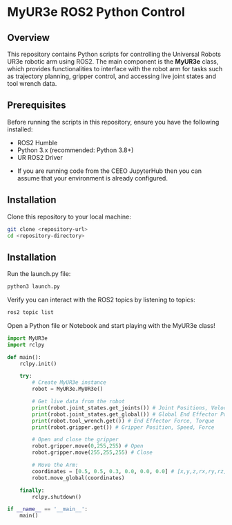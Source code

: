 # MyUR3e ROS2 Python Control

## Overview

This repository contains Python scripts for controlling the Universal Robots UR3e robotic arm using ROS2. The main component is the **MyUR3e** class, which provides functionalities to interface with the robot arm for tasks such as trajectory planning, gripper control, and accessing live joint states and tool wrench data.

## Prerequisites

Before running the scripts in this repository, ensure you have the following installed:

- ROS2 Humble
- Python 3.x (recommended: Python 3.8+)
- UR ROS2 Driver

* If you are running code from the CEEO JupyterHub then you can assume that your environment is already configured.

## Installation

Clone this repository to your local machine:

```bash
git clone <repository-url>
cd <repository-directory>
```

## Installation

Run the launch.py file:
```bash
python3 launch.py
```

Verify you can interact with the ROS2 topics by listening to topics:
```bash
ros2 topic list
```

Open a Python file or Notebook and start playing with the MyUR3e class!
```python
import MyUR3e
import rclpy

def main():
    rclpy.init()

    try:
        # Create MyUR3e instance
        robot = MyUR3e.MyUR3e()

        # Get live data from the robot
        print(robot.joint_states.get_joints()) # Joint Positions, Velocities, Efforts
        print(robot.joint_states.get_global()) # Global End Effector Position
        print(robot.tool_wrench.get()) # End Effector Force, Torque
        print(robot.gripper.get()) # Gripper Position, Speed, Force

        # Open and close the gripper
        robot.gripper.move(0,255,255) # Open
        robot.gripper.move(255,255,255) # Close

        # Move the Arm:
        coordinates = [0.5, 0.5, 0.3, 0.0, 0.0, 0.0] # [x,y,z,rx,ry,rz]
        robot.move_global(coordinates)

    finally:
        rclpy.shutdown()

if __name__ == '__main__':
    main()
```
